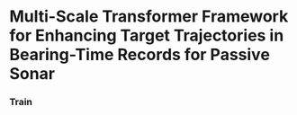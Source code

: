 # Multi-Scale Transformer Framework for Enhancing Target Trajectories in Bearing-Time Records for Passive Sonar

### Train
